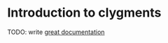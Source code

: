 # Introduction to clygments

TODO: write [great documentation](http://jacobian.org/writing/great-documentation/what-to-write/)
